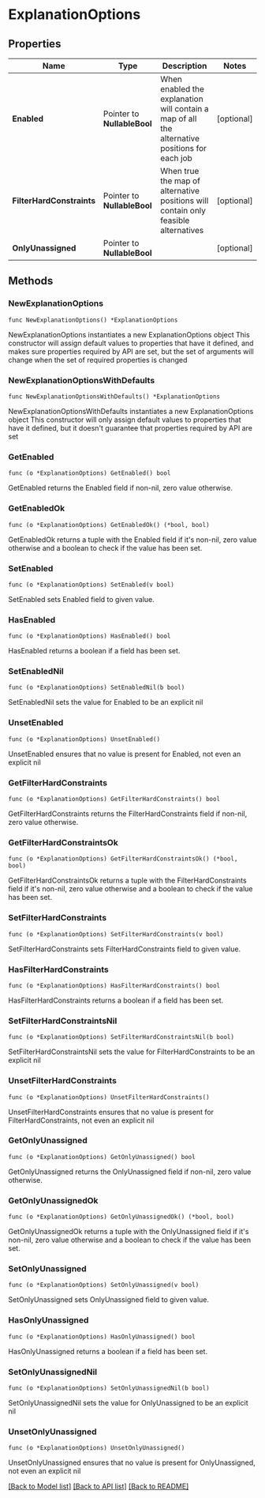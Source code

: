 # ExplanationOptions

## Properties

Name | Type | Description | Notes
------------ | ------------- | ------------- | -------------
**Enabled** | Pointer to **NullableBool** | When enabled the explanation will contain a map of all the alternative positions for each job | [optional] 
**FilterHardConstraints** | Pointer to **NullableBool** | When true the map of alternative positions will contain only feasible alternatives | [optional] 
**OnlyUnassigned** | Pointer to **NullableBool** |  | [optional] 

## Methods

### NewExplanationOptions

`func NewExplanationOptions() *ExplanationOptions`

NewExplanationOptions instantiates a new ExplanationOptions object
This constructor will assign default values to properties that have it defined,
and makes sure properties required by API are set, but the set of arguments
will change when the set of required properties is changed

### NewExplanationOptionsWithDefaults

`func NewExplanationOptionsWithDefaults() *ExplanationOptions`

NewExplanationOptionsWithDefaults instantiates a new ExplanationOptions object
This constructor will only assign default values to properties that have it defined,
but it doesn't guarantee that properties required by API are set

### GetEnabled

`func (o *ExplanationOptions) GetEnabled() bool`

GetEnabled returns the Enabled field if non-nil, zero value otherwise.

### GetEnabledOk

`func (o *ExplanationOptions) GetEnabledOk() (*bool, bool)`

GetEnabledOk returns a tuple with the Enabled field if it's non-nil, zero value otherwise
and a boolean to check if the value has been set.

### SetEnabled

`func (o *ExplanationOptions) SetEnabled(v bool)`

SetEnabled sets Enabled field to given value.

### HasEnabled

`func (o *ExplanationOptions) HasEnabled() bool`

HasEnabled returns a boolean if a field has been set.

### SetEnabledNil

`func (o *ExplanationOptions) SetEnabledNil(b bool)`

 SetEnabledNil sets the value for Enabled to be an explicit nil

### UnsetEnabled
`func (o *ExplanationOptions) UnsetEnabled()`

UnsetEnabled ensures that no value is present for Enabled, not even an explicit nil
### GetFilterHardConstraints

`func (o *ExplanationOptions) GetFilterHardConstraints() bool`

GetFilterHardConstraints returns the FilterHardConstraints field if non-nil, zero value otherwise.

### GetFilterHardConstraintsOk

`func (o *ExplanationOptions) GetFilterHardConstraintsOk() (*bool, bool)`

GetFilterHardConstraintsOk returns a tuple with the FilterHardConstraints field if it's non-nil, zero value otherwise
and a boolean to check if the value has been set.

### SetFilterHardConstraints

`func (o *ExplanationOptions) SetFilterHardConstraints(v bool)`

SetFilterHardConstraints sets FilterHardConstraints field to given value.

### HasFilterHardConstraints

`func (o *ExplanationOptions) HasFilterHardConstraints() bool`

HasFilterHardConstraints returns a boolean if a field has been set.

### SetFilterHardConstraintsNil

`func (o *ExplanationOptions) SetFilterHardConstraintsNil(b bool)`

 SetFilterHardConstraintsNil sets the value for FilterHardConstraints to be an explicit nil

### UnsetFilterHardConstraints
`func (o *ExplanationOptions) UnsetFilterHardConstraints()`

UnsetFilterHardConstraints ensures that no value is present for FilterHardConstraints, not even an explicit nil
### GetOnlyUnassigned

`func (o *ExplanationOptions) GetOnlyUnassigned() bool`

GetOnlyUnassigned returns the OnlyUnassigned field if non-nil, zero value otherwise.

### GetOnlyUnassignedOk

`func (o *ExplanationOptions) GetOnlyUnassignedOk() (*bool, bool)`

GetOnlyUnassignedOk returns a tuple with the OnlyUnassigned field if it's non-nil, zero value otherwise
and a boolean to check if the value has been set.

### SetOnlyUnassigned

`func (o *ExplanationOptions) SetOnlyUnassigned(v bool)`

SetOnlyUnassigned sets OnlyUnassigned field to given value.

### HasOnlyUnassigned

`func (o *ExplanationOptions) HasOnlyUnassigned() bool`

HasOnlyUnassigned returns a boolean if a field has been set.

### SetOnlyUnassignedNil

`func (o *ExplanationOptions) SetOnlyUnassignedNil(b bool)`

 SetOnlyUnassignedNil sets the value for OnlyUnassigned to be an explicit nil

### UnsetOnlyUnassigned
`func (o *ExplanationOptions) UnsetOnlyUnassigned()`

UnsetOnlyUnassigned ensures that no value is present for OnlyUnassigned, not even an explicit nil

[[Back to Model list]](../README.md#documentation-for-models) [[Back to API list]](../README.md#documentation-for-api-endpoints) [[Back to README]](../README.md)



